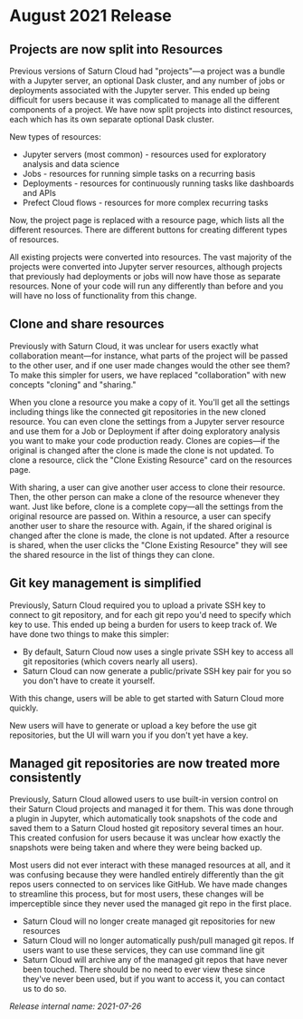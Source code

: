 # August 2021 Release

## Projects are now split into Resources

Previous versions of Saturn Cloud had "projects"—a project was a bundle with a Jupyter server, an optional Dask cluster, and any number of jobs or deployments associated with the Jupyter server. This ended up being difficult for users because it was complicated to manage all the different components of a project. We have now split projects into distinct resources, each which has its own separate optional Dask cluster.

New types of resources:
 
* Jupyter servers (most common) - resources used for exploratory analysis and data science
* Jobs - resources for running simple tasks on a recurring basis
* Deployments - resources for continuously running tasks like dashboards and APIs
* Prefect Cloud flows - resources for more complex recurring tasks

Now, the project page is replaced with a resource page, which lists all the different resources. There are different buttons for creating different types of resources.

All existing projects were converted into resources. The vast majority of the projects were converted into Jupyter server resources, although projects that previously had deployments or jobs will now have those as separate resources. None of your code will run any differently than before and you will have no loss of functionality from this change.

## Clone and share resources

Previously with Saturn Cloud, it was unclear for users exactly what collaboration meant—for instance, what parts of the project will be passed to the other user, and if one user made changes would the other see them? To make this simpler for users, we have replaced "collaboration" with new concepts "cloning" and "sharing."

When you clone a resource you make a copy of it. You'll get all the settings including things like the connected git repositories in the new cloned resource. You can even clone the settings from a Jupyter server resource and use them for a Job or Deployment if after doing exploratory analysis you want to make your code production ready. Clones are copies—if the original is changed after the clone is made the clone is not updated. To clone a resource, click the "Clone Existing Resource" card on the resources page.

With sharing, a user can give another user access to clone their resource. Then, the other person can make a clone of the resource whenever they want. Just like before, clone is a complete copy—all the settings from the original resource are passed on. Within a resource, a user can specify another user to share the resource with. Again, if the shared original is changed after the clone is made, the clone is not updated. After a resource is shared, when the user clicks the "Clone Existing Resource" they will see the shared resource in the list of things they can clone.

## Git key management is simplified

Previously, Saturn Cloud required you to upload a private SSH key to connect to git repository, and for each git repo you'd need to specify which key to use. This ended up being a burden for users to keep track of. We have done two things to make this simpler:

* By default, Saturn Cloud now uses a single private SSH key to access all git repositories (which covers nearly all users).
* Saturn Cloud can now generate a public/private SSH key pair for you so you don't have to create it yourself.

With this change, users will be able to get started with Saturn Cloud more quickly.

New users will have to generate or upload a key before the use git repositories, but the UI will warn you if you don't yet have a key.

## Managed git repositories are now treated more consistently

Previously, Saturn Cloud allowed users to use built-in version control on their Saturn Cloud projects and managed it for them. This was done through a plugin in Jupyter, which automatically took snapshots of the code and saved them to a Saturn Cloud hosted git repository several times an hour. This created confusion for users because it was unclear how exactly the snapshots were being taken and where they were being backed up.

Most users did not ever interact with these managed resources at all, and it was confusing because they were handled entirely differently than the git repos users connected to on services like GitHub. We have made changes to streamline this process, but for most users, these changes will be imperceptible since they never used the managed git repo in the first place.

* Saturn Cloud will no longer create managed git repositories for new resources
* Saturn Cloud will no longer automatically push/pull managed git repos. If users want to use these services, they can use command line git 
* Saturn Cloud will archive any of the managed git repos that have never been touched. There should be no need to ever view these since they've never been used, but if you want to access it, you can contact us to do so.

_Release internal name: 2021-07-26_

